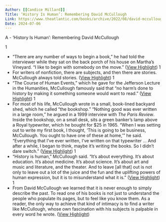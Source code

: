 ```yaml
---
Author: [[Candice Millard]]
Title: ‘History Is Human’: Remembering David McCullough
Link: https://www.theatlantic.com/books/archive/2022/08/david-mccullough-death-tribute/671096/
Date: 2024-07-06
---
```

A - ‘History Is Human’: Remembering David McCullough

1
- “There are any number of ways to begin a book,” he had told the interviewer while they sat on the back porch of his house on Martha’s Vineyard. “I like to begin with somebody on the move.” ([View Highlight](https://read.readwise.io/read/01h37ha3b57nfzws8yxp8k4bpy))
1
- For writers of nonfiction, there are subjects, and then there are stories. McCullough always told stories. ([View Highlight](https://read.readwise.io/read/01h37haq5fahxm5fb2mbsgj2t8))
1
- “The Course of Human Events,” which he gave for the Jefferson Lecture in the Humanities, McCullough famously said that “no harm’s done to history by making it something someone would want to read.” ([View Highlight](https://read.readwise.io/read/01h37haz275swjd15z28n7e16p))
1
- For most of his life, McCullough wrote in a small, book-lined backyard shed, which he called “the bookshop.” “Nothing good was ever written in a large room,” he argued in a 1999 interview with *The* *Paris Review*. Inside the bookshop, on a small desk, sits a green banker’s lamp above a Royal typewriter, which he bought for $25 in 1965. “When I was setting out to write my first book, I thought, ‘This is going to be business, McCullough. You ought to have one of these at home,’” he said. “Everything that I’ve ever written, I’ve written on that typewriter … And after a while, I began to think, maybe it’s writing the books. So I didn’t dare switch.” ([View Highlight](https://read.readwise.io/read/01h37hcydg2wsbmkpjz66tmasj))
1
- “History is human,” McCullough said. “It’s about everything. It’s about education. It’s about medicine. It’s about science. It’s about art and music and literature, and the theater. And to leave [all that] out is not only to leave out a lot of the juice and the fun and the uplifting powers of human expression, but it is to misunderstand what it is.” ([View Highlight](https://read.readwise.io/read/01h37hebt31386mtbhfmmv6z29))
1
- From David McCullough we learned that it is never enough to simply describe the past. To read one of his books is not just to understand the people who populate its pages, but to feel like you know them. As a reader, the only way to achieve that kind of intimacy is to find a writer like McCullough, whose own fascination with his subjects is palpable in every word he wrote. ([View Highlight](https://read.readwise.io/read/01h37hf3hcnnd9e4g5e8ev8xrw))
